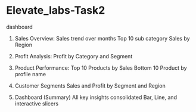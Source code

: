 # Elevate_labs-Task2
dashboard
1. Sales Overview:
Sales trend over months
Top 10 sub category
Sales by Region

3. Profit Analysis:
Profit by Category and Segment

4. Product Performance:
Top 10 Products by Sales
Bottom 10 Product by profile name

5. Customer Segments
Sales and Profit by Segment and Region

6. Dashboard (Summary)
All key insights consolidated
Bar, Line,  and interactive slicers
